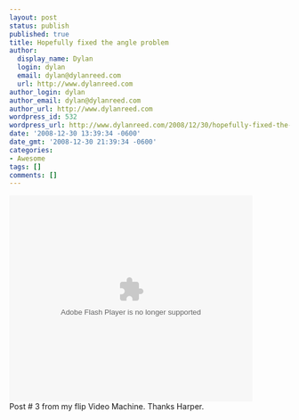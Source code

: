 ```yaml
---
layout: post
status: publish
published: true
title: Hopefully fixed the angle problem
author:
  display_name: Dylan
  login: dylan
  email: dylan@dylanreed.com
  url: http://www.dylanreed.com
author_login: dylan
author_email: dylan@dylanreed.com
author_url: http://www.dylanreed.com
wordpress_id: 532
wordpress_url: http://www.dylanreed.com/2008/12/30/hopefully-fixed-the-angle-problem/
date: '2008-12-30 13:39:34 -0600'
date_gmt: '2008-12-30 21:39:34 -0600'
categories:
- Awesome
tags: []
comments: []
---
```

<p><object classid="clsid:D27CDB6E-AE6D-11cf-96B8-444553540000" width="437" height="370" id="viddler_CaptainAwesome_4"><param name="movie" value="http://www.viddler.com/player/36e50bb9/" /><param name="allowScriptAccess" value="always" /><param name="allowFullScreen" value="true" /><embed src="http://www.viddler.com/player/36e50bb9/"  width="437" height="370" type="application/x-shockwave-flash" allowScriptAccess="always" allowFullScreen="true" name="viddler_CaptainAwesome_4" /></object><br />
Post # 3 from my flip Video Machine. Thanks Harper.</p>
